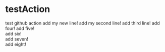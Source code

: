 # testAction
test github action
add my new line!
add my second line!
add third line!
add four!
add five!  
add six!  
add seven!  
add eight!  
